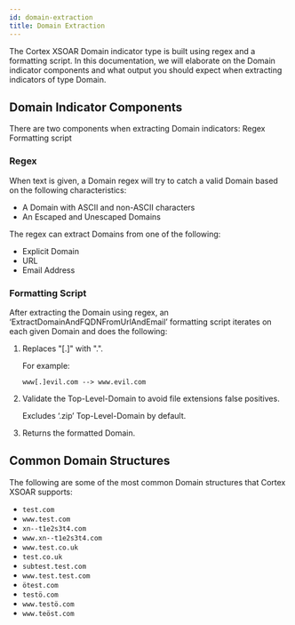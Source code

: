 ```yaml
---
id: domain-extraction
title: Domain Extraction
---
```


The Cortex XSOAR Domain indicator type is built using regex and a formatting script.
In this documentation, we will elaborate on the Domain indicator components and what output you should expect when extracting indicators of type Domain.

## Domain Indicator Components

There are two components when extracting Domain indicators:
Regex
Formatting script

### Regex

When text is given, a Domain regex will try to catch a valid Domain based on the following characteristics:
- A Domain with ASCII and non-ASCII characters
- An Escaped and Unescaped Domains

The regex can extract Domains from one of the following:
- Explicit Domain
- URL
- Email Address

### Formatting Script

After extracting the Domain using regex, an ‘ExtractDomainAndFQDNFromUrlAndEmail’ formatting script iterates on each given Domain and does the following:

1. Replaces "[.]" with ".".
	
	For example:
 
	`www[.]evil.com --> www.evil.com`

2. Validate the Top-Level-Domain to avoid file extensions false positives.
	
	Excludes ‘.zip’ Top-Level-Domain by default.

3. Returns the formatted Domain.

## Common Domain Structures

The following are some of the most common Domain structures that Cortex XSOAR supports:

- `test.com`
- `www.test.com`
- `xn--t1e2s3t4.com`
- `www.xn--t1e2s3t4.com`
- `www.test.co.uk`
- `test.co.uk`
- `subtest.test.com`
- `www.test.test.com`
- `ötest.com`
- `testö.com`
- `www.testö.com`
- `www.teöst.com`
